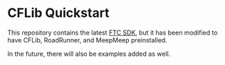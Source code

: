 # CFLib Quickstart
This repository contains the latest [FTC SDK](https://github.com/FIRST-Tech-Challenge/FtcRobotController), but it has been modified to have CFLib, RoadRunner, and MeepMeep preinstalled.

In the future, there will also be examples added as well.

